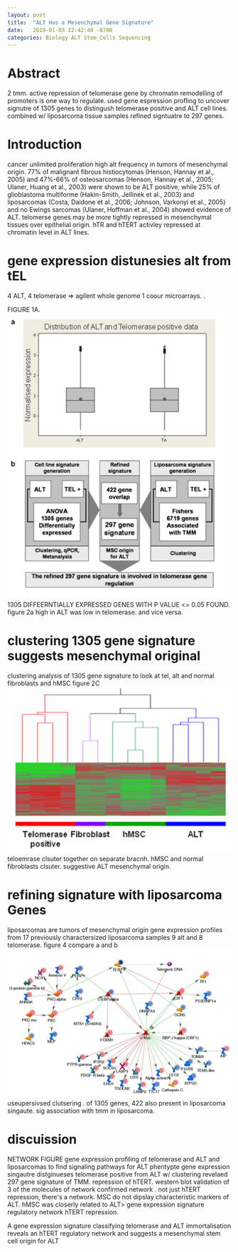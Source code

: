 ```yaml
---
layout: post
title:  "ALT Has a Mesenchymal Gene Signature"
date:   2019-01-03 22:42:40 -0700
categories: Biology ALT Stem_Cells Sequencing
---
```






# Abstract
2 tmm. active repression of telomerase gene by chromatin remodelling of promoters is one way to regulate.
used gene espression profling to uncover signutre of 1305 genes to distingush telomerase positive and ALT cell lines. combined w/ liposarcoma tissue samples refined signtuatre to 297 genes.

# Introduction
cancer unlimited proliferation
high alt frequency in tumors of mesenchymal origin.
77% of malignant fibrous histiocytomas (Henson, Hannay et al., 2005) and
47%-66% of osteosarcomas (Henson, Hannay et al., 2005; Ulaner, Huang et al., 2003) were
shown to be ALT positive, while 25% of glioblastoma multiforme (Hakin-Smith, Jellinek et
al., 2003) and liposarcomas (Costa, Daidone et al., 2006; Johnson, Varkonyi et al., 2005) and
no Ewings sarcomas (Ulaner, Hoffman et al., 2004) showed evidence of ALT.
telomerse genes may be more tightly repressed in mesenchymal tissues over epithelial origin.
hTR and hTERT activley repressed at chromatin level in ALT lines.

# gene expression distunesies alt from tEL
4 ALT, 4 telomerase => agilent whole genome 1 coour microarrays. .

FIGURE 1A.
![expression_analysis](/assets/Whyte_2009_Genes/expression_analysis.png)
1305 DIFFEERNTIALLY EXPRESSED GENES WITH P VALUE <= 0.05 FOUND.
figure 2a high in ALT was low in telomerase. and vice versa.

# clustering 1305 gene signature suggests mesenchymal original
clustering analysis of 1305 gene signature to look at tel, alt and normal fibroblasts and hMSC
figure 2C
![MSC_signature](/assets/Whyte_2009_Genes/MSC_signature.png)
teloemrase clsuter together on separate bracnh. hMSC and normal fibroblasts clsuter. suggestive ALT mesenchymal origin.


# refining signature with liposarcoma Genes
liposarcomas are tumors of mesenchymal origin
gene expression profiles from 17 previously charactersized liposarcoma samples 9 alt and 8 telomerase.
figure 4 compare a and b
![hierarchical_clustering](/assets/Whyte_2009_Genes/hierarchical_clustering.png)
useupersivsed clutsering .
of 1305 genes, 422 also present in liposarcoma singaute. sig association with tmm in liposarcoma.


# discuission
NETWORK FIGURE
gene expression profiling of telomerase and ALT and liposarcomas to find signaling pathways for ALT phentypte
gene expression singautre distginueses telomerase positive from ALT w/ clustering
revelaed 297 gene signature of TMM.
repression of hTERT.
western blot validation of 3 of the molecules of network confirmed network .
not just hTERT repression, there's a network.
MSC do not dipslay characteristic markers of ALT.
hMSC was closerly related to ALT>
gene expression signature regulatory network hTERT repression.




A gene expression signature classifying telomerase and ALT immortalisation reveals an hTERT regulatory network and suggests a mesenchymal stem cell origin for ALT
